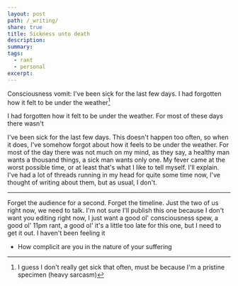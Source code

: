 ```yaml
---
layout: post
path: /_writing/
share: true
title: Sickness unto death
description: 
summary: 
tags:
  - rant
  - personal
excerpt: 
---
```


Consciousness vomit: I've been sick for the last few days. I had forgotten how it felt to be under the weather[^1]



I had forgotten how it felt to be under the weather. For most of these days there wasn't 


I've been sick for the last few days. This doesn't happen too often, so when it does, I've somehow forgot about how it feels to be under the weather. For most of the day there was not much on my mind, as they say, a healthy man wants a thousand things, a sick man wants only one. My fever came at the worst possible time, or at least that's what I like to tell myself. I'll explain. I've had a lot of threads running in my head for quite some time now, I've thought of writing about them, but as usual, I don't. 

[^1]: I guess I don't really get sick that often, must be because I'm a pristine specimen (heavy sarcasm) 


---

Forget the audience for a second. Forget the timeline. Just the two of us right now, we need to talk. I'm not sure I'll publish this one because I don't want you editing right now, I just want a good ol' consciousness spew, a good ol' 11pm rant, a good ol' it's a little too late for this one, but I need to get it out. I haven't been feeling it


- How complicit are you in the nature of your suffering

